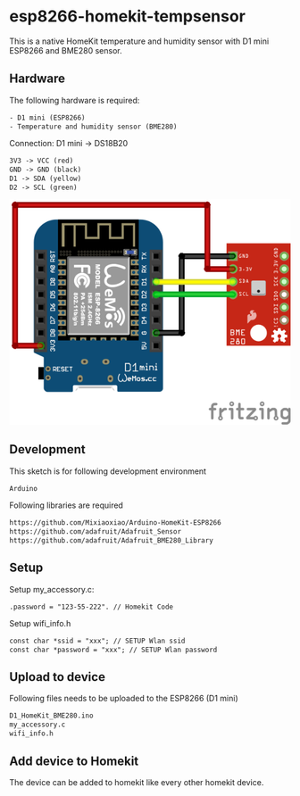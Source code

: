 # esp8266-homekit-tempsensor
This is a native HomeKit temperature and humidity sensor with D1 mini ESP8266 and BME280 sensor.

## Hardware
The following hardware is required:
```
- D1 mini (ESP8266)
- Temperature and humidity sensor (BME280)
```

Connection:
D1 mini -> DS18B20
```
3V3 -> VCC (red)
GND -> GND (black)
D1 -> SDA (yellow)
D2 -> SCL (green)
```
![alt text](https://github.com/gerritzen/D1_HomeKit_BME280/blob/main/Schema.png?raw=true)

## Development
This sketch is for following development environment
```
Arduino
```

Following libraries are required
```
https://github.com/Mixiaoxiao/Arduino-HomeKit-ESP8266
https://github.com/adafruit/Adafruit_Sensor
https://github.com/adafruit/Adafruit_BME280_Library
```

## Setup
Setup my_accessory.c:
```
.password = "123-55-222". // Homekit Code
```

Setup wifi_info.h
```
const char *ssid = "xxx"; // SETUP Wlan ssid
const char *password = "xxx"; // SETUP Wlan password
```

## Upload to device
Following files needs to be uploaded to the ESP8266 (D1 mini)
```
D1_HomeKit_BME280.ino
my_accessory.c
wifi_info.h
```

## Add device to Homekit
The device can be added to homekit like every other homekit device.
